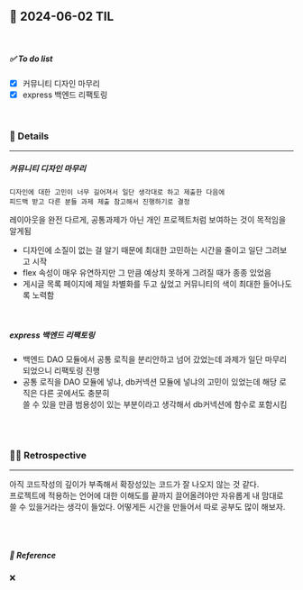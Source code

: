 ## 📆 2024-06-02 TIL

<br>

##### ✅ To do list

- [x] 커뮤니티 디자인 마무리
- [x] express 백엔드 리팩토링

<br>

### 📝 Details
---

##### 커뮤니티 디자인 마무리
```
디자인에 대한 고민이 너무 길어져서 일단 생각대로 하고 제출한 다음에 
피드백 받고 다른 분들 과제 제출 참고해서 진행하기로 결정
```
레이아웃을 완전 다르게, 공통과제가 아닌 개인 프로젝트처럼 보여하는 것이 목적임을 알게됨

- 디자인에 소질이 없는 걸 알기 때문에 최대한 고민하는 시간을 줄이고 일단 그려보고 시작
- flex 속성이 매우 유연하지만 그 만큼 예상치 못하게 그려질 때가 종종 있었음
- 게시글 목록 페이지에 제일 차별화를 두고 싶었고 커뮤니티의 색이 최대한 들어나도록 노력함

<br>

##### express 백엔드 리팩토링

- 백엔드 DAO 모듈에서 공통 로직을 분리안하고 넘어 갔었는데 과제가 일단 마무리 되었으니 리팩토링 진행
- 공통 로직을 DAO 모듈에 넣냐, db커넥션 모듈에 넣냐의 고민이 있었는데 해당 로직은 다른 곳에서도 충분히  
쓸 수 있을 만큼 범용성이 있는 부분이라고 생각해서 db커넥션에 함수로 포함시킴

    
<br><br>

### ✍🏻 Retrospective
---

아직 코드작성의 깊이가 부족해서 확장성있는 코드가 잘 나오지 않는 것 같다.  
프로젝트에 적용하는 언어에 대한 이해도를 끝까지 끌어올려야만 자유롭게 내 맘대로  
쓸 수 있을거라는 생각이 들었다. 어떻게든 시간을 만들어서 따로 공부도 많이 해보자.



<br><br>

##### 🔗 Reference

❌
